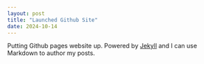 ```yaml
---
layout: post
title: "Launched Github Site"
date: 2024-10-14
---
```


Putting Github pages website up. Powered by [Jekyll](http://jekyllrb.com) and I can use Markdown to author my posts.
